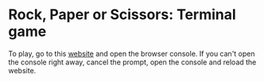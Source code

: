 # Rock, Paper or Scissors: Terminal game

To play, go to this [website](https://cinthyasjourney.github.io/TerminalGameJs/) and open the browser console. 
If you can't open the console right away, cancel the prompt, open the console and reload the website.
